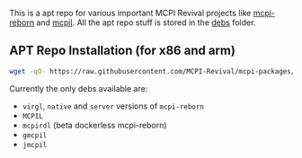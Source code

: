 This is a apt repo for various important MCPI Revival projects like [mcpi-reborn](https://gitea.thebrokenrail.com/TheBrokenRail/minecraft-pi-reborn) and [mcpil](https://github.com/MCPI-Revival/MCPIL). All the apt repo stuff is stored in the [debs](debs/) folder.

## APT Repo Installation (for x86 and arm)
```bash
wget -qO- https://raw.githubusercontent.com/MCPI-Revival/mcpi-packages/master/install.sh | bash
```

Currently the only debs available are:
- `virgl`, `native` and `server` versions of `mcpi-reborn`
- `MCPIL`
- `mcpirdl` (beta dockerless mcpi-reborn)
- `gmcpil`
- `jmcpil`
